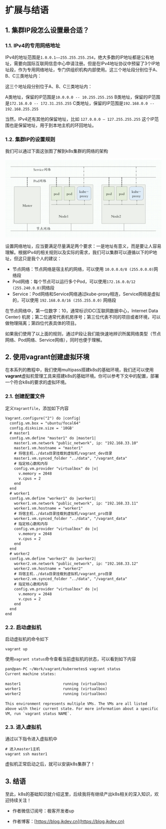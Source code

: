 # 扩展与结语


## 1. 集群IP段怎么设置最合适？


### 1.1. IPv4的专用网络地址

IPv4的地址范围是`1.0.0.1——255.255.255.254`，绝大多数的IP地址都是公有地址，需要向国际互联网信息中心申请注册。但是在IPv4地址协议中预留了3个IP地址段，作为专用网络地址，专门供组织机构内部使用。这三个地址段分别位于A、B、C三类地址内：

这三个地址段分别位于A、B、C三类地址内：

A类地址，保留的IP范围是`10.0.0.0 -- 10.255.255.255`
B类地址，保留的IP范围是`172.16.0.0 -- 172.31.255.255`
C类地址，保留的IP范围是`192.168.0.0 -- 192.168.255.255`


当然，IPv4还有其他的保留地址，比如 `127.0.0.0 – 127.255.255.255` 这个IP范围也是保留地址，用于到本地主机的环回地址。


### 1.2. 集群IP的设置规则

我们可以通过下面这张图了解到k8s集群的网络的架构

![../img/net.png](../img/net.png)


设置网络地址，应当要满足尽量满足两个要求：一是地址有意义，而是要让人容易理解。根据IPv4的相关规则以及实际的需求，我们可以集群可以遵循以下的IP地址，但这只是我个人的建议：

- 节点网络：节点网络是宿主机的网络，可以使用 `10.0.0.0/8 (255.0.0.0)`网络段
- Pod网络：每个节点可以运行多个Pod，可以使用`172.16.0.0/12 (255.240.0.0)`网络段
- Service：Pod网络和Service网络通过kube-proxy相连，Service网络是虚拟的，可以使用 `192.168.0.0/16 (255.255.0.0)` 网络段


在节点网络中，第一位数字：10，通常标识IDC(互联网数据中心，Internet Data Center) 机房；第二位通常代表机房序号；第三位代表不同的项目或者环境，可以做物理隔离；第四位代表具体的项目。


如果我们使用了以上面的规则，通过IP段让我们能快速地辨识所属网络类型（节点网络、Pod网络、Service网络），同时也便于理解。


## 2. 使用vagrant创建虚拟环境

在本系列的教程中，我们使用multipass搭建k8s的基础环境，我们还可以使用**vagrant**虚拟机管理工具来搭建k8s的基础环境。你可以参考下文中的配置，部署一个符合k8s的要求的虚拟环境。


### 2.1. 创建配置文件

定义`Vagrantfile`，添加如下内容

```shell
Vagrant.configure("2") do |config|
  config.vm.box = "ubuntu/focal64"
  config.disksize.size = '10GB'
  # master1
  config.vm.define "master1" do |master1|
    master1.vm.network "public_network", ip: "192.168.33.10"
    master1.vm.hostname = "master1"
    # 将宿主机../data目录挂载到虚拟机/vagrant_dev目录
    master1.vm.synced_folder "../data", "/vagrant_data"
    # 指定核心数和内存
    config.vm.provider "virtualbox" do |v|
      v.memory = 2048
      v.cpus = 2
    end
  end
  # worker1
  config.vm.define "worker1" do |worker1|
    worker1.vm.network "public_network", ip: "192.168.33.11"
    worker1.vm.hostname = "worker1"
    # 将宿主机../data目录挂载到虚拟机/vagrant_pro目录
    worker1.vm.synced_folder "../data", "/vagrant_data"
    # 指定核心数和内存
    config.vm.provider "virtualbox" do |v|
      v.memory = 2048
      v.cpus = 2
    end
  end
  # worker2
  config.vm.define "worker2" do |worker2|
    worker2.vm.network "public_network", ip: "192.168.33.12"
    worker2.vm.hostname = "worker2"
    # 将宿主机../data目录挂载到虚拟机/vagrant_pro目录
    worker2.vm.synced_folder "../data", "/vagrant_data"
    # 指定核心数和内存
    config.vm.provider "virtualbox" do |v|
      v.memory = 2048
      v.cpus = 2
    end
  end
end
```


### 2.2. 启动虚拟机

启动虚拟机的命令如下

```shell
vagrant up
```


使用`vagrant status`命令查看当前虚拟机的状态，可以看到如下内容

```shell
pan@pan-PC ~/Work/vagrant/kubernetes$ vagrant status                                                                                                          
Current machine states:

master1                   running (virtualbox)
worker1                   running (virtualbox)
worker2                   running (virtualbox)

This environment represents multiple VMs. The VMs are all listed
above with their current state. For more information about a specific
VM, run `vagrant status NAME`.
```


### 2.3. 进入虚拟机

通过以下指令进入虚拟机中
```shell
# 进入master1主机
vagrant ssh master1
```

虚拟机正常启动之后，就可以安装k8s集群了！



## 3. 结语


至此，k8s的基础知识就介绍这里，后续我将有继续产出k8s相关的深入知识，欢迎持续关注！

- 作者微信订阅号：极客开发者up

- 作者博客：[https://blog.jkdev.cn](https://blog.jkdev.cn)

